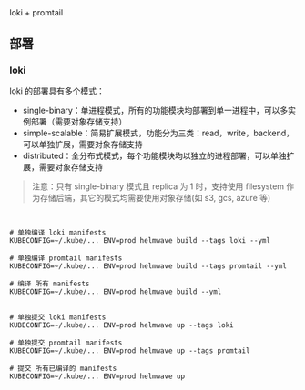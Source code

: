 ##

loki + promtail

## 部署

### loki

loki 的部署具有多个模式：
- single-binary：单进程模式，所有的功能模块均部署到单一进程中，可以多实例部署（需要对象存储支持）
- simple-scalable：简易扩展模式，功能分为三类：read，write，backend，可以单独扩展，需要对象存储支持
- distributed：全分布式模式，每个功能模块均以独立的进程部署，可以单独扩展，需要对象存储支持

> 注意：只有 single-binary 模式且 replica 为 1 时，支持使用 filesystem 作为存储后端，其它的模式均需要使用对象存储(如 s3, gcs, azure 等)

```shell


# 单独编译 loki manifests
KUBECONFIG=~/.kube/... ENV=prod helmwave build --tags loki --yml

# 单独编译 promtail manifests
KUBECONFIG=~/.kube/... ENV=prod helmwave build --tags promtail --yml

# 编译 所有 manifests
KUBECONFIG=~/.kube/... ENV=prod helmwave build --yml


# 单独提交 loki manifests
KUBECONFIG=~/.kube/... ENV=prod helmwave up --tags loki

# 单独提交 promtail manifests
KUBECONFIG=~/.kube/... ENV=prod helmwave up --tags promtail

# 提交 所有已编译的 manifests
KUBECONFIG=~/.kube/... ENV=prod helmwave up
```

